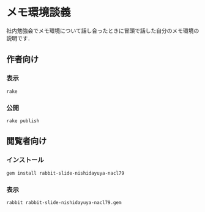 # メモ環境談義

社内勉強会でメモ環境について話し合ったときに冒頭で話した自分のメモ環境の説明です．

## 作者向け

### 表示

    rake

### 公開

    rake publish

## 閲覧者向け

### インストール

    gem install rabbit-slide-nishidayuya-nacl79

### 表示

    rabbit rabbit-slide-nishidayuya-nacl79.gem

